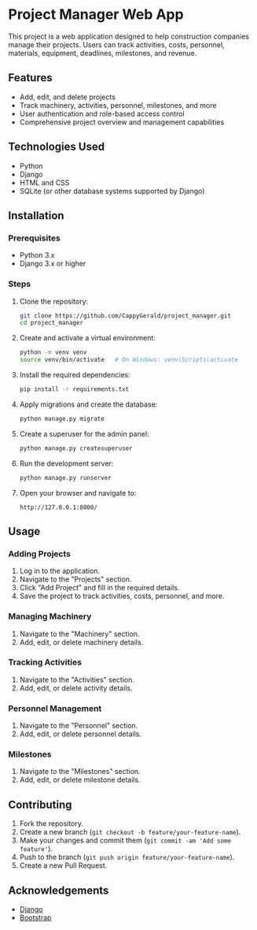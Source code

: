 # Project Manager Web App

This project is a web application designed to help construction companies manage their projects. Users can track activities, costs, personnel, materials, equipment, deadlines, milestones, and revenue.

## Features

- Add, edit, and delete projects
- Track machinery, activities, personnel, milestones, and more
- User authentication and role-based access control
- Comprehensive project overview and management capabilities

## Technologies Used

- Python
- Django
- HTML and CSS
- SQLite (or other database systems supported by Django)

## Installation

### Prerequisites

- Python 3.x
- Django 3.x or higher

### Steps

1. Clone the repository:

    ```sh
    git clone https://github.com/CappyGerald/project_manager.git
    cd project_manager
    ```

2. Create and activate a virtual environment:

    ```sh
    python -m venv venv
    source venv/bin/activate   # On Windows: venv\Scripts\activate
    ```

3. Install the required dependencies:

    ```sh
    pip install -r requirements.txt
    ```

4. Apply migrations and create the database:

    ```sh
    python manage.py migrate
    ```

5. Create a superuser for the admin panel:

    ```sh
    python manage.py createsuperuser
    ```

6. Run the development server:

    ```sh
    python manage.py runserver
    ```

7. Open your browser and navigate to:

    ```
    http://127.0.0.1:8000/
    ```

## Usage

### Adding Projects

1. Log in to the application.
2. Navigate to the "Projects" section.
3. Click "Add Project" and fill in the required details.
4. Save the project to track activities, costs, personnel, and more.

### Managing Machinery

1. Navigate to the "Machinery" section.
2. Add, edit, or delete machinery details.

### Tracking Activities

1. Navigate to the "Activities" section.
2. Add, edit, or delete activity details.

### Personnel Management

1. Navigate to the "Personnel" section.
2. Add, edit, or delete personnel details.

### Milestones

1. Navigate to the "Milestones" section.
2. Add, edit, or delete milestone details.

## Contributing

1. Fork the repository.
2. Create a new branch (`git checkout -b feature/your-feature-name`).
3. Make your changes and commit them (`git commit -am 'Add some feature'`).
4. Push to the branch (`git push origin feature/your-feature-name`).
5. Create a new Pull Request.


## Acknowledgements

- [Django](https://www.djangoproject.com/)
- [Bootstrap](https://getbootstrap.com/)

